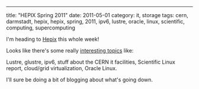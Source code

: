 ---
title: "HEPIX Spring 2011"
date: 2011-05-01
category: it, storage
tags: cern, darmstadt, hepix, hepix, spring, 2011, ipv6, lustre, oracle, linux, scientific, computing, supercomputing

I'm heading to [Hepix](http://www.hepix.org/ "hepix.org") this whole week!

Looks like there's some really [interesting topics](http://indico.cern.ch/conferenceTimeTable.py?confId=118192#20110502 "timetable") like:

Lustre, glustre, ipv6, stuff about the CERN it facilities, Scientific Linux report, cloud/grid virtualization, Oracle Linux.

I'll sure be doing a bit of blogging about what's going down.
